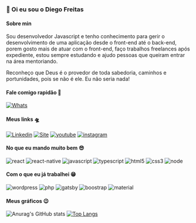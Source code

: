 ### 👋 Oi eu sou o Diego Freitas

#### Sobre min

Sou desenvolvedor Javascript e tenho conhecimento para gerir o desenvolvimento de uma aplicação desde o front-end até o back-end, porem gosto mais de atuar com o front-end, faço trabalhos freelances após expediente, estou sempre estudando e ajudo pessoas que queiram entrar na área mentoriando.

Reconheço que Deus é o provedor de toda sabedoria, caminhos e portunidades, pois se não é ele. Eu não seria nada!


#### Fale comigo rapidão 🚀

[![Whats](https://img.shields.io/badge/WhatsApp-25D366?style=for-the-badge&logo=whatsapp&logoColor=white)](https://wa.me/5511945123724)

#### Meus links 🛸

[![Linkedin](https://img.shields.io/badge/LinkedIn-0077B5?style=for-the-badge&logo=linkedin&logoColor=white)](https://www.linkedin.com/in/diegozfreitas/) [![Site](https://img.shields.io/badge/website-000000?style=for-the-badge&logo=About.me&logoColor=white)](https://www.diegozf.com.br/) 
[![youtube](https://img.shields.io/badge/YouTube-FF0000?style=for-the-badge&logo=youtube&logoColor=white)](https://www.youtube.com/channel/UCIvRMVDC2YejwzxfXXAIKeg) [![instagram](https://img.shields.io/badge/Instagram-E4405F?style=for-the-badge&logo=instagram&logoColor=white)](https://www.instagram.com/diego.zadravec/g)


#### No que eu mando muito bem 😎

![react](https://img.shields.io/badge/React-20232A?style=for-the-badge&logo=react&logoColor=61DAFB) ![react-native](https://img.shields.io/badge/React_Native-20232A?style=for-the-badge&logo=react&logoColor=61DAFB) ![javascript](https://img.shields.io/badge/JavaScript-F7DF1E?style=for-the-badge&logo=javascript&logoColor=black) ![typescript](https://img.shields.io/badge/TypeScript-007ACC?style=for-the-badge&logo=typescript&logoColor=white) ![html5](https://img.shields.io/badge/HTML5-E34F26?style=for-the-badge&logo=html5&logoColor=white) ![css3](https://img.shields.io/badge/CSS3-1572B6?style=for-the-badge&logo=css3&logoColor=white) ![node](https://img.shields.io/badge/Node.js-43853D?style=for-the-badge&logo=node.js&logoColor=white)

#### Com o que eu já trabalhei 😁

 ![wordpress](https://img.shields.io/badge/Wordpress-21759B?style=for-the-badge&logo=wordpress&logoColor=white) ![php](https://img.shields.io/badge/PHP-777BB4?style=for-the-badge&logo=php&logoColor=white) ![gatsby](https://img.shields.io/badge/Gatsby-663399?style=for-the-badge&logo=gatsby&logoColor=white) ![boostrap](https://img.shields.io/badge/Bootstrap-563D7C?style=for-the-badge&logo=bootstrap&logoColor=white) ![material](https://img.shields.io/badge/Material--UI-0081CB?style=for-the-badge&logo=material-ui&logoColor=white)


#### Meus gráficos 😉

![Anurag's GitHub stats](https://github-readme-stats.vercel.app/api?username=diegozfreitas&show_icons=true&theme=graywhite ) [![Top Langs](https://github-readme-stats.vercel.app/api/top-langs/?username=diegozfreitas&layout=compact&theme=graywhite )](https://github.com/diegozfreitas/github-readme-stats)








